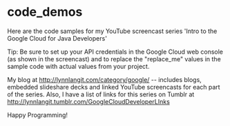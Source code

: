 code_demos
==========

Here are the code samples for my YouTube screencast series 'Intro to the Google Cloud for Java Developers'

Tip: Be sure to set up your API credentials in the Google Cloud web console (as shown in the screencast) and to replace the "replace_me" values in the sample code with actual values from your project.

My blog at http://lynnlangit.com/category/google/ -- includes blogs, embedded slideshare decks and linked YouTube screencasts for each part of the series. Also, I have a list of links for this series on Tumblr at http://lynnlangit.tumblr.com/GoogleCloudDeveloperLInks
	

Happy Programming!
